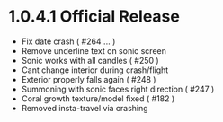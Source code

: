 # 1.0.4.1 Official Release
- Fix date crash ( #264 ... )
- Remove underline text on sonic screen
- Sonic works with all candles ( #250 )
- Cant change interior during crash/flight
- Exterior properly falls again ( #248 )
- Summoning with sonic faces right direction ( #247 )
- Coral growth texture/model fixed ( #182 )
- Removed insta-travel via crashing